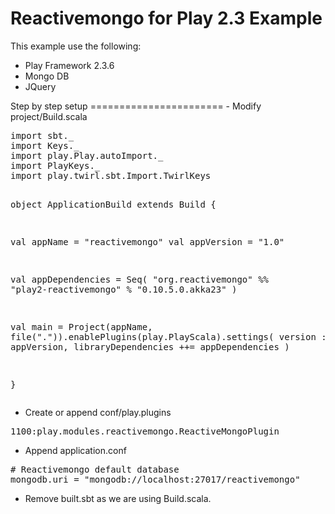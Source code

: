 Reactivemongo for Play 2.3 Example
=======================
This example use the following:
<ul>
<li>Play Framework 2.3.6</li>
<li>Mongo DB</li>
<li>JQuery</li>
</ul>
Step by step setup
=======================
- Modify project/Build.scala
<div class="highlight highlight-scala"><pre>
import sbt._
import Keys._
import play.Play.autoImport._
import PlayKeys._
import play.twirl.sbt.Import.TwirlKeys

object ApplicationBuild extends Build {

  val appName = "reactivemongo"
  val appVersion = "1.0"
    
  val appDependencies = Seq(
      "org.reactivemongo" %% "play2-reactivemongo" % "0.10.5.0.akka23"
  )
  
  val main = Project(appName, file(".")).enablePlugins(play.PlayScala).settings(
    version := appVersion,
    libraryDependencies ++= appDependencies
  )

}
</pre></div>

- Create or append conf/play.plugins
<div class="highlight highlight-scala"><pre>
1100:play.modules.reactivemongo.ReactiveMongoPlugin
</pre></div>

- Append application.conf
<div class="highlight highlight-scala"><pre>
# Reactivemongo default database
mongodb.uri = "mongodb://localhost:27017/reactivemongo"
</pre></div>

- Remove built.sbt as we are using Build.scala. 
